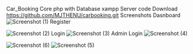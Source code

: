 Car_Booking
Core php with Database xampp Server
code Download
https://github.com/MJTHENU/carbooking.git
Screenshots
Dasnboard
![Screenshot (1)](https://github.com/MJTHENU/carbooking/assets/121682198/b559dcc3-5e13-4f62-a02f-a1218ad2918b)
Register

![Screenshot (2)](https://github.com/MJTHENU/carbooking/assets/121682198/d7924738-bb20-472d-bae0-f9fbb68a763a)
Login
![Screenshot (3)](https://github.com/MJTHENU/carbooking/assets/121682198/1b1c69b7-dc9c-46f7-9fdb-40efae399998)
Admin
Login
![Screenshot (4)](https://github.com/MJTHENU/carbooking/assets/121682198/14c7e9c2-5bfe-4ca0-8c7e-b33d225d45b4)

![Screenshot (6)](https://github.com/MJTHENU/carbooking/assets/121682198/5cc11e9c-e678-4604-857f-01b05505862f)
![Screenshot (5)](https://github.com/MJTHENU/carbooking/assets/121682198/8cc5f9ef-544b-4a33-91e9-63d5446b9599)
